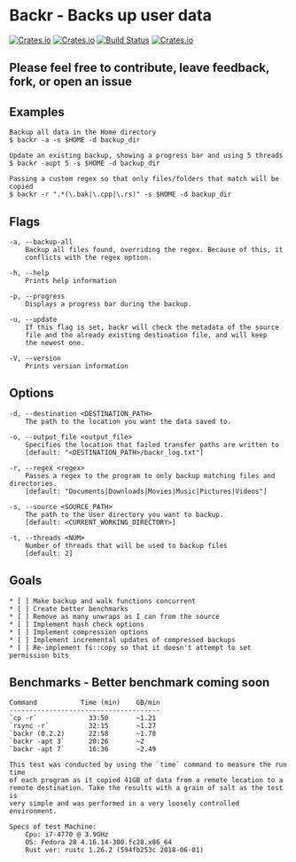 
# Backr - Backs up user data

[![Crates.io](https://img.shields.io/crates/l/backr.svg)](https://crates.io/crates/backr) [![Crates.io](https://img.shields.io/crates/v/backr.svg)](https://crates.io/crates/backr) [![Build Status](https://travis-ci.org/martinak1/backr.svg?logo=travis&branch=master)](https://travis-ci.org/martinak1/backr) [![Crates.io](https://img.shields.io/crates/d/backr.svg)](https://crates.io/crates/backr)

## Please feel free to contribute, leave feedback, fork, or open an issue

## Examples

    Backup all data in the Home directory
    $ backr -a -s $HOME -d backup_dir

    Update an existing backup, showing a progress bar and using 5 threads
    $ backr -aupt 5 -s $HOME -d backup_dir

    Passing a custom regex so that only files/folders that match will be copied
    $ backr -r ".*(\.bak|\.cpp|\.rs)" -s $HOME -d backup_dir

## Flags

    -a, --backup-all
        Backup all files found, overriding the regex. Because of this, it
        conflicts with the regex option.

    -h, --help
        Prints help information

    -p, --progress
        Displays a progress bar during the backup.

    -u, --update
        If this flag is set, backr will check the metadata of the source 
        file and the already existing destination file, and will keep
        the newest one.

    -V, --version
        Prints version information

## Options

    -d, --destination <DESTINATION_PATH>
        The path to the location you want the data saved to.

    -o, --output_file <output_file>
        Specifies the location that failed transfer paths are written to
        [default: "<DESTINATION_PATH>/backr_log.txt"]

    -r, --regex <regex>
        Passes a regex to the program to only backup matching files and directories.
        [default: "Documents|Downloads|Movies|Music|Pictures|Videos"]

    -s, --source <SOURCE_PATH>
        The path to the User directory you want to backup.
        [default: <CURRENT_WORKING_DIRECTORY>]

    -t, --threads <NUM>
        Number of threads that will be used to backup files
        [default: 2]

## Goals

    * [ ] Make backup and walk functions concurrent
    * [ ] Create better benchmarks
    * [ ] Remove as many unwraps as I can from the source
    * [ ] Implement hash check options
    * [ ] Implement compression options
    * [ ] Implement incremental updates of compressed backups
    * [ ] Re-implement fs::copy so that it doesn't attempt to set permission bits

## Benchmarks - Better benchmark coming soon

    Command           Time (min)    GB/min
    --------------------------------------
    `cp -r`             33:50       ~1.21
    `rsync -r`          32:15       ~1.27
    `backr (0.2.2)      22:58       ~1.78
    `backr -apt 3`      20:26       ~2
    `backr -apt 7`      16:36       ~2.49

    This test was conducted by using the `time` command to measure the run time
    of each program as it copied 41GB of data from a remote location to a
    remote destination. Take the results with a grain of salt as the test is
    very simple and was performed in a very loosely controlled environment.

    Specs of test Machine:
        Cpu: i7-4770 @ 3.9GHz
        OS: Fedora 28 4.16.14-300.fc28.x86_64
        Rust ver: rustc 1.26.2 (594fb253c 2018-06-01)